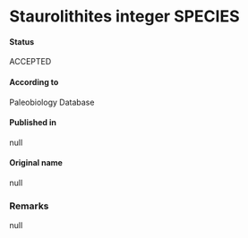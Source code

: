 Staurolithites integer SPECIES
=======

#### Status
ACCEPTED

#### According to
Paleobiology Database

#### Published in
null

#### Original name
null

### Remarks
null